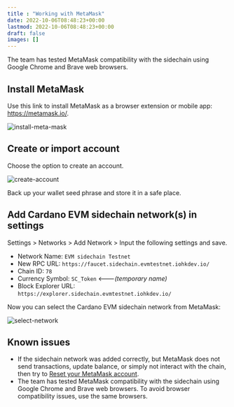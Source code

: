 ```yaml
---
title : "Working with MetaMask"
date: 2022-10-06T08:48:23+00:00
lastmod: 2022-10-06T08:48:23+00:00
draft: false
images: []
---
```


The team has tested MetaMask compatibility with the sidechain using Google Chrome and Brave web browsers.

## Install MetaMask

Use this link to install MetaMask as a browser extension or mobile app: <https://metamask.io/>.

![install-meta-mask](https://user-images.githubusercontent.com/10556209/148433190-2aabc719-67fb-40f3-a459-0f5f0d81e169.png)

## Create or import account

Choose the option to create an account.

![create-account](https://docs.cardano.org/static/982017e44b8c53b562472ab69fa4395b/e3189/sc-metammask-create-account.png)

Back up your wallet seed phrase and store it in a safe place.

## Add Cardano EVM sidechain network(s) in settings

Settings > Networks > Add Network > Input the following settings and save.

*   Network Name: `EVM sidechain Testnet`
*   New RPC URL: `https://faucet.sidechain.evmtestnet.iohkdev.io/`
*   Chain ID: `78`
*   Currency Symbol: `SC_Token` <---*(temporary name)*
*   Block Explorer URL: `https://explorer.sidechain.evmtestnet.iohkdev.io/`

Now you can select the Cardano EVM sidechain network from MetaMask:

![select-network](https://docs.cardano.org/static/ad1e7a421d3729fbbea5d08d7c486758/2ece4/sc-metamask-select-testnet.png)

## Known issues

*   If the sidechain network was added correctly, but MetaMask does not send transactions, update balance, or simply not interact with the chain, then try to [Reset your MetaMask account](https://metamask.zendesk.com/hc/en-us/articles/360015488891-How-to-reset-an-account).
*   The team has tested MetaMask compatibility with the sidechain using Google Chrome and Brave web browsers. To avoid browser compatibility issues, use the same browsers.